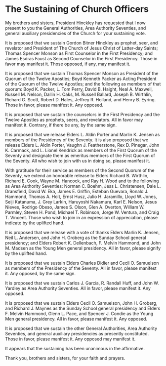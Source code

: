 # The Sustaining of Church Officers

My brothers and sisters, President Hinckley has requested that I now present
to you the General Authorities, Area Authority Seventies, and general
auxiliary presidencies of the Church for your sustaining vote.

It is proposed that we sustain Gordon Bitner Hinckley as prophet, seer, and
revelator and President of The Church of Jesus Christ of Latter-day Saints;
Thomas Spencer Monson as First Counselor in the First Presidency; and James
Esdras Faust as Second Counselor in the First Presidency. Those in favor may
manifest it. Those opposed, if any, may manifest it.

It is proposed that we sustain Thomas Spencer Monson as President of the
Quorum of the Twelve Apostles; Boyd Kenneth Packer as Acting President of the
Quorum of the Twelve Apostles; and the following as members of that quorum:
Boyd K. Packer, L. Tom Perry, David B. Haight, Neal A. Maxwell, Russell M.
Nelson, Dallin H. Oaks, M. Russell Ballard, Joseph B. Wirthlin, Richard G.
Scott, Robert D. Hales, Jeffrey R. Holland, and Henry B. Eyring. Those in
favor, please manifest it. Any opposed.

It is proposed that we sustain the counselors in the First Presidency and the
Twelve Apostles as prophets, seers, and revelators. All in favor may manifest
it. Contrary, if there be any, by the same sign.

It is proposed that we release Elders L. Aldin Porter and Marlin K. Jensen as
members of the Presidency of the Seventy. It is also proposed that we release
Elders L. Aldin Porter, Vaughn J. Featherstone, Rex D. Pinegar, John K.
Carmack, and L. Lionel Kendrick as members of the First Quorum of the Seventy
and designate them as emeritus members of the First Quorum of the Seventy. All
who wish to join with us in doing so, please manifest it.

With gratitude for their service as members of the Second Quorum of the
Seventy, we extend an honorable release to Elders Richard B. Wirthlin, Richard
E. Cook, Wayne M. Hancock, and Ray H. Wood and to the following as Area
Authority Seventies: Norman C. Boehm, Jess L. Christensen, Dale L. Dransfield,
David W. Eka, James E. Griffin, Esteban Guevara, Ronald J. Hammond, Thomas A.
Holt, Ernst Husz, Julio H. Jaramillo, Lloyd W. Jones, Seiji Katanuma, J. Grey
Larkin, Haruyoshi Nakamura, Karl E. Nelson, Jesus Nieves, Rodrigo Obeso, James
S. Olson, Glen A. Overton, William W. Parmley, Steven H. Pond, Michael T.
Robinson, Jorge W. Ventura, and Craig T. Vincent. Those who wish to join in an
expression of appreciation, please indicate by the uplifted hand.

It is proposed that we release with a vote of thanks Elders Marlin K. Jensen,
Neil L. Andersen, and John H. Groberg as the Sunday School general presidency;
and Elders Robert K. Dellenbach, F. Melvin Hammond, and John M. Madsen as the
Young Men general presidency. All in favor, please signify by the uplifted
hand.

It is proposed that we sustain Elders Charles Didier and Cecil O. Samuelson as
members of the Presidency of the Seventy. All in favor, please manifest it.
Any opposed, by the same sign.

It is proposed that we sustain Carlos J. Garcia, R. Randall Huff, and John W.
Yardley as Area Authority Seventies. All in favor, please manifest it. Any
opposed.

It is proposed that we sustain Elders Cecil O. Samuelson, John H. Groberg, and
Richard J. Maynes as the Sunday School general presidency and Elders F. Melvin
Hammond, Glenn L. Pace, and Spencer J. Condie as the Young Men general
presidency. All in favor, please manifest it. Any opposed.

It is proposed that we sustain the other General Authorities, Area Authority
Seventies, and general auxiliary presidencies as presently constituted. Those
in favor, please manifest it. Any opposed may manifest it.

It appears that the sustaining has been unanimous in the affirmative.

Thank you, brothers and sisters, for your faith and prayers.

